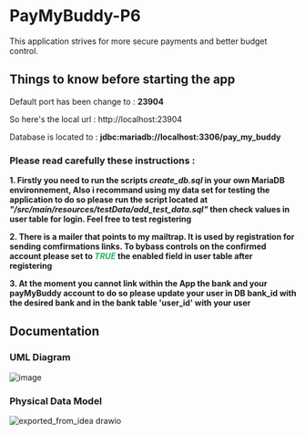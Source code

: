 # PayMyBuddy-P6

This application strives for more secure payments and better budget control.

## Things to know before starting the app

Default port has been change to  : **23904**

So here's the local url  : http://localhost:23904

Database is located to : **jdbc:mariadb://localhost:3306/pay_my_buddy**

### Please read carefully these instructions :

**1. Firstly you need to run the scripts ***create_db.sql*** in your own MariaDB environnement, Also i recommand using my data set for testing the application to do so please run the script located at ***"/src/main/resources/testData/add_test_data.sql"*** then check values in user table for login. Feel free to test registering**

**2.   There is a mailer that points to my mailtrap. It is used by registration for sending comfirmations links.
To bybass controls on the confirmed account please set to <span style="color: #26B260">***TRUE***</span> the enabled field in user table after registering**

**3. At the moment you cannot link within the App the bank and your payMyBuddy account to do so please update your user in DB bank_id with the desired bank and in the bank table 'user_id' with your user**


## Documentation
### UML Diagram
![image](https://github.com/FlorianFortier/PayMyBuddy-P6/assets/78166457/02c75f28-841a-4ef3-87ca-f66acbbc7e5a)



### Physical Data Model
![exported_from_idea drawio](https://github.com/FlorianFortier/PayMyBuddy-P6/assets/78166457/7124fcb2-10b0-404d-b2a2-ef7b46bb34ab)
